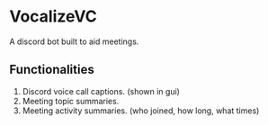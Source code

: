 # VocalizeVC
A discord bot built to aid meetings. 

## Functionalities
1. Discord voice call captions. (shown in gui)
2. Meeting topic summaries.
3. Meeting activity summaries. (who joined, how long, what times)